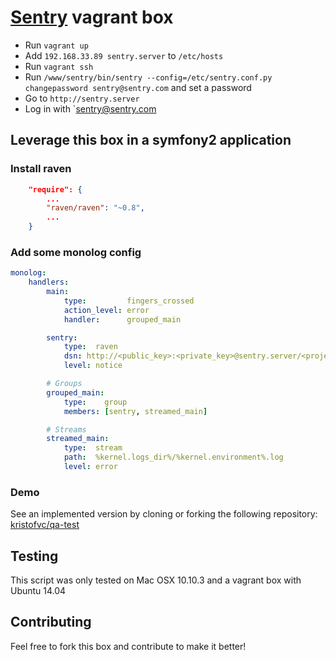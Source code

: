 # [Sentry](https://getsentry.com/welcome/) vagrant box

- Run `vagrant up`
- Add `192.168.33.89 sentry.server` to `/etc/hosts`
- Run `vagrant ssh`
- Run `/www/sentry/bin/sentry --config=/etc/sentry.conf.py changepassword sentry@sentry.com` and set a password
- Go to `http://sentry.server`
- Log in with `sentry@sentry.com

## Leverage this box in a symfony2 application

### Install raven 

```json
	"require": {
        ...
        "raven/raven": "~0.8",
        ...
    }    
```

### Add some monolog config

```yml
monolog:
    handlers:
        main:
            type:         fingers_crossed
            action_level: error
            handler:      grouped_main

        sentry:
            type:  raven
            dsn: http://<public_key>:<private_key>@sentry.server/<project_id>
            level: notice

        # Groups
        grouped_main:
            type:    group
            members: [sentry, streamed_main]

        # Streams
        streamed_main:
            type:  stream
            path:  %kernel.logs_dir%/%kernel.environment%.log
            level: error
```

### Demo

See an implemented version by cloning or forking the following repository: [kristofvc/qa-test](https://github.com/kristofvc/qa-test)

## Testing

This script was only tested on Mac OSX 10.10.3 and a vagrant box with Ubuntu 14.04

## Contributing

Feel free to fork this box and contribute to make it better!